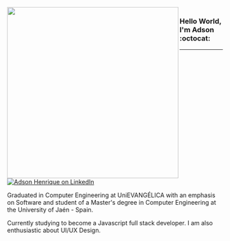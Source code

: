 <img align="left" width="400" height="400" src="https://user-images.githubusercontent.com/26275918/97561193-0f00a000-19e0-11eb-84d5-0dadceb32d63.png">

### Hello World, I'm Adson :octocat:
---
[![Adson Henrique on LinkedIn][badge-linked-in]](https://www.linkedin.com/in/adsonhenrique/)

Graduated in Computer Engineering at UniEVANGÉLICA with an emphasis on Software and student of a Master's degree in Computer Engineering at the University of Jaén - Spain. 

Currently studying to become a Javascript full stack developer. I am also enthusiastic about UI/UX Design.

[badge-linked-in]: https://img.shields.io/badge/LinkedIn-adsonhenrique-blue?style=plastic&logo=Linkedin&logoColor=white

